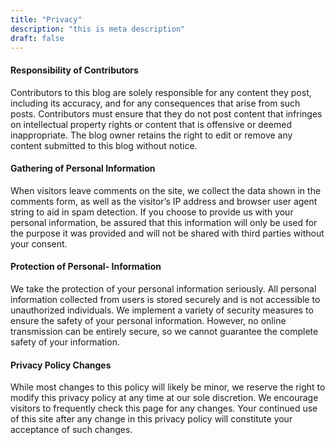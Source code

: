 ```yaml
---
title: "Privacy"
description: "this is meta description"
draft: false
---
```


#### Responsibility of Contributors

Contributors to this blog are solely responsible for any content they post, including its accuracy,
and for any consequences that arise from such posts.
Contributors must ensure that they do not post content that infringes on intellectual property rights or content that is offensive or deemed inappropriate. The blog owner retains the right to edit or remove any content submitted to this blog without notice.

#### Gathering of Personal Information

When visitors leave comments on the site, we collect the data shown in the comments form, as well as the visitor’s IP address and browser user agent string to aid in spam detection. If you choose to provide us with your personal information, be assured that this information will only be used for the purpose it was provided and will not be shared with third parties without your consent.

#### Protection of Personal- Information

We take the protection of your personal information seriously. All personal information collected from users is stored securely and is not accessible to unauthorized individuals. We implement a variety of security measures to ensure the safety of your personal information. However, no online transmission can be entirely secure, so we cannot guarantee the complete safety of your information.

#### Privacy Policy Changes

While most changes to this policy will likely be minor, we reserve the right to modify this privacy policy at any time at our sole discretion. We encourage visitors to frequently check this page for any changes. Your continued use of this site after any change in this privacy policy will constitute your acceptance of such changes.
